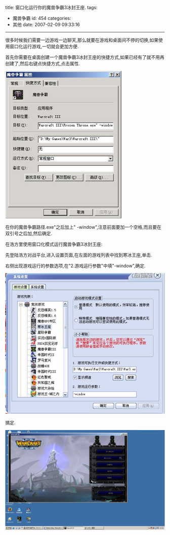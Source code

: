 title: 窗口化运行你的魔兽争霸3冰封王座.
tags:
  - 魔兽争霸
id: 454
categories:
  - 其他
date: 2007-02-09 09:33:16
---

很多时候我们需要一边游戏一边聊天,那么就要在游戏和桌面间不停的切换,如果使用窗口化运行游戏,一切就会更加方便.

首先你需要在桌面创建一个魔兽争霸3冰封王座的快捷方式,如果已经有了就不用再创建了,然后右键点快捷方式,点击属性.

[![window.jpg](/wp-content/uploads/2007/02/193_window.jpg)](http://www.foolbird.net/?attachment_id=174 "window.jpg")

在你的魔兽争霸路径.exe"之后加上" -window",注意前面要加一个空格,而且要在双引号之后加,然后确定.

在浩方里使用窗口化模式运行魔兽争霸3冰封王座:

先登陆浩方对战平台,进入设置页面,在左面的游戏列表中找到寒冰王座,单击.

右侧出现游戏运行的参数选项,在"2.游戏运行参数"中填"-window",确定.

[![2.jpg](/wp-content/uploads/2007/02/190_2.jpg)](http://www.foolbird.net/?attachment_id=171 "2.jpg")

搞定.

[![1.jpg](/wp-content/uploads/2007/02/191_1.jpg)](http://www.foolbird.net/?attachment_id=172 "1.jpg")
